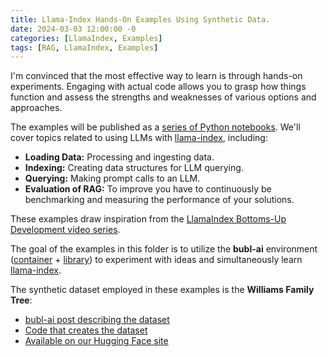 ```yaml
---
title: Llama-Index Hands-On Examples Using Synthetic Data.
date: 2024-03-03 12:00:00 -0
categories: [LlamaIndex, Examples]
tags: [RAG, LlamaIndex, Examples]
---
```


I'm convinced that the most effective way to learn is through hands-on experiments. Engaging with actual code allows you to grasp how things function and assess the strengths and weaknesses of various options and approaches.

The examples will be published as a [series of Python notebooks](https://github.com/bubl-ai/llamaindex-project/tree/main/examples/williams_family). We'll cover topics related to using LLMs with [llama-index](https://docs.llamaindex.ai/en/stable/), including:

- **Loading Data:** Processing and ingesting data.
- **Indexing:** Creating data structures for LLM querying.
- **Querying:** Making prompt calls to an LLM.
- **Evaluation of RAG:** To improve you have to continuously be benchmarking and measuring the performance of your solutions.

These examples draw inspiration from the [LlamaIndex Bottoms-Up Development video series](https://docs.llamaindex.ai/en/stable/getting_started/discover_llamaindex.html).

The goal of the examples in this folder is to utilize the **bubl-ai** environment ([container](https://github.com/bubl-ai/llamaindex-project/tree/main/docker) + [library](https://github.com/bubl-ai/llamaindex-project/tree/main/bubls/bubls)) to experiment with ideas and simultaneously learn [llama-index](https://docs.llamaindex.ai/en/stable/).

The synthetic dataset employed in these examples is the **Williams Family Tree**:

- [bubl-ai post describing the dataset](https://bubl-ai.com/posts/Data-for-evaluating-different-RAGs/)
- [Code that creates the dataset](https://github.com/bubl-ai/llamaindex-project/blob/main/builders/family_tree_synthetic_data/williams_family.py)
- [Available on our Hugging Face site](https://huggingface.co/datasets/bubl-ai/williams_family_tree)